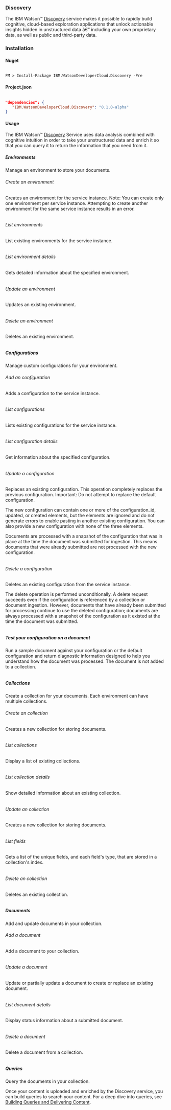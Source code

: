 ### Discovery

The IBM Watson™ [Discovery][discovery] service makes it possible to rapidly build cognitive, cloud-based exploration applications that unlock actionable insights hidden in unstructured data â€” including your own proprietary data, as well as public and third-party data.


### Installation
#### Nuget
```

PM > Install-Package IBM.WatsonDeveloperCloud.Discovery -Pre

```
#### Project.json
```JSON

"dependencies": {
   "IBM.WatsonDeveloperCloud.Discovery": "0.1.0-alpha"
}

```
#### Usage
The IBM Watson™ [Discovery][discovery] Service uses data analysis combined with cognitive intuition in order to take your unstructured data and enrich it so that you can query it to return the information that you need from it.

##### Environments
Manage an environment to store your documents.
###### Create an environment
Creates an environment for the service instance. Note: You can create only one environment per service instance. Attempting to create another environment for the same service instance results in an error.
```cs
```
###### List environments
List existing environments for the service instance.
```cs
```
###### List environment details
Gets detailed information about the specified environment.
```cs
```
###### Update an environment
Updates an existing environment.
```cs
```
###### Delete an environment
Deletes an existing environment.
```cs
```
##### Configurations
Manage custom configurations for your environment.
###### Add an configuration
Adds a configuration to the service instance.
```cs
```
###### List configurations
Lists existing configurations for the service instance.
```cs
```
###### List configuration details
Get information about the specified configuration.
```cs
```
###### Update a configuration
Replaces an existing configuration. This operation completely replaces the previous configuration. Important: Do not attempt to replace the default configuration.

The new configuration can contain one or more of the configuration_id, updated, or created elements, but the elements are ignored and do not generate errors to enable pasting in another existing configuration. You can also provide a new configuration with none of the three elements.

Documents are processed with a snapshot of the configuration that was in place at the time the document was submitted for ingestion. This means documents that were already submitted are not processed with the new configuration.
```cs
```
###### Delete a configuration
Deletes an existing configuration from the service instance.

The delete operation is performed unconditionally. A delete request succeeds even if the configuration is referenced by a collection or document ingestion. However, documents that have already been submitted for processing continue to use the deleted configuration; documents are always processed with a snapshot of the configuration as it existed at the time the document was submitted.
```cs
```
##### Test your configuration on a document
Run a sample document against your configuration or the default configuration and return diagnostic information designed to help you understand how the document was processed. The document is not added to a collection.
```cs
```
##### Collections
Create a collection for your documents. Each environment can have multiple collections.
###### Create an collection
Creates a new collection for storing documents.
```cs
```
###### List collections
Display a list of existing collections.
```cs
```
###### List collection details
Show detailed information about an existing collection.
```cs
```
###### Update an collection
Creates a new collection for storing documents.
```cs
```
###### List fields
Gets a list of the unique fields, and each field's type, that are stored in a collection's index.
```cs
```
###### Delete an collection
Deletes an existing collection.
```cs
```
##### Documents
Add and update documents in your collection.
###### Add a document
Add a document to your collection.
```cs
```
###### Update a document
Update or partially update a document to create or replace an existing document.
```cs
```
###### List document details
Display status information about a submitted document.
```cs
```
###### Delete a document
Delete a document from a collection.
```cs
```
##### Queries
Query the documents in your collection.

Once your content is uploaded and enriched by the Discovery service, you can build queries to search your content. For a deep dive into queries, see [Building Queries and Delivering Content][discovery-query].
```cs
```

[discovery]: http://www.ibm.com/watson/developercloud/discovery/api/v1/
[discovery-query]: http://www.ibm.com/watson/developercloud/doc/discovery/using.shtml
